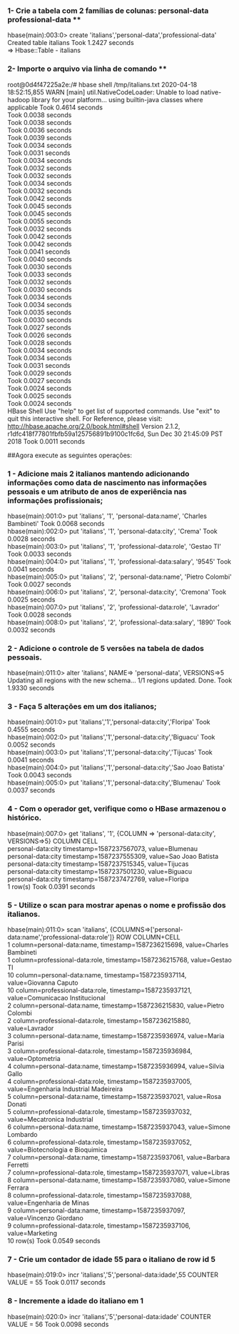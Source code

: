 ### 1- Crie a tabela com 2 famílias de colunas: personal-data professional-data **

hbase(main):003:0> create 'italians','personal-data','professional-data'
Created table italians
Took 1.2427 seconds                                                                                                                                   
=> Hbase::Table - italians

### 2- Importe o arquivo via linha de comando **
root@0d4f47225a2e:/# hbase shell /tmp/italians.txt 
2020-04-18 18:52:15,855 WARN  [main] util.NativeCodeLoader: Unable to load native-hadoop library for your platform... using builtin-java classes where applicable
Took 0.4614 seconds                                                                                                                                   
Took 0.0038 seconds                                                                                                                                   
Took 0.0038 seconds                                                                                                                                   
Took 0.0036 seconds                                                                                                                                   
Took 0.0039 seconds                                                                                                                                   
Took 0.0034 seconds                                                                                                                                   
Took 0.0031 seconds                                                                                                                                   
Took 0.0034 seconds                                                                                                                                   
Took 0.0032 seconds                                                                                                                                   
Took 0.0032 seconds                                                                                                                                   
Took 0.0034 seconds                                                                                                                                   
Took 0.0032 seconds                                                                                                                                   
Took 0.0042 seconds                                                                                                                                   
Took 0.0045 seconds                                                                                                                                   
Took 0.0045 seconds                                                                                                                                   
Took 0.0055 seconds                                                                                                                                   
Took 0.0032 seconds                                                                                                                                   
Took 0.0042 seconds                                                                                                                                   
Took 0.0042 seconds                                                                                                                                   
Took 0.0041 seconds                                                                                                                                   
Took 0.0040 seconds                                                                                                                                   
Took 0.0030 seconds                                                                                                                                   
Took 0.0033 seconds                                                                                                                                   
Took 0.0032 seconds                                                                                                                                   
Took 0.0030 seconds                                                                                                                                   
Took 0.0034 seconds                                                                                                                                   
Took 0.0034 seconds                                                                                                                                   
Took 0.0035 seconds                                                                                                                                   
Took 0.0030 seconds                                                                                                                                   
Took 0.0027 seconds                                                                                                                                   
Took 0.0026 seconds                                                                                                                                   
Took 0.0028 seconds                                                                                                                                   
Took 0.0034 seconds                                                                                                                                   
Took 0.0034 seconds                                                                                                                                   
Took 0.0031 seconds                                                                                                                                   
Took 0.0029 seconds                                                                                                                                   
Took 0.0027 seconds                                                                                                                                   
Took 0.0024 seconds                                                                                                                                   
Took 0.0025 seconds                                                                                                                                   
Took 0.0024 seconds                                                                                                                                   
HBase Shell
Use "help" to get list of supported commands.
Use "exit" to quit this interactive shell.
For Reference, please visit: http://hbase.apache.org/2.0/book.html#shell
Version 2.1.2, r1dfc418f77801fbfb59a125756891b9100c1fc6d, Sun Dec 30 21:45:09 PST 2018
Took 0.0011 seconds  

##Agora execute as seguintes operações:

### 1 - Adicione mais 2 italianos mantendo adicionando informações como data de  nascimento  nas  informações  pessoais  e  um  atributo  de  anos  de experiência nas informações profissionais;
hbase(main):001:0> put 'italians', '1', 'personal-data:name',  'Charles Bambineti'
Took 0.0068 seconds                                                                                                                                   
hbase(main):002:0> put 'italians', '1', 'personal-data:city',  'Crema'
Took 0.0028 seconds                                                                                                                                   
hbase(main):003:0> put 'italians', '1', 'professional-data:role',  'Gestao TI'
Took 0.0033 seconds                                                                                                                                   
hbase(main):004:0> put 'italians', '1', 'professional-data:salary',  '9545'
Took 0.0041 seconds                                                                                                                                   
hbase(main):005:0> put 'italians', '2', 'personal-data:name',  'Pietro Colombi'
Took 0.0027 seconds                                                                                                                                   
hbase(main):006:0> put 'italians', '2', 'personal-data:city',  'Cremona'
Took 0.0025 seconds                                                                                                                                   
hbase(main):007:0> put 'italians', '2', 'professional-data:role',  'Lavrador'
Took 0.0028 seconds                                                                                                                                   
hbase(main):008:0> put 'italians', '2', 'professional-data:salary',  '1890'
Took 0.0032 seconds                                                         

### 2 - Adicione o controle de 5 versões na tabela de dados pessoais.
hbase(main):011:0> alter 'italians', NAME=> 'personal-data', VERSIONS=>5
Updating all regions with the new schema...
1/1 regions updated.
Done.
Took 1.9330 seconds    

### 3 - Faça 5 alterações em um dos italianos;
hbase(main):001:0> put 'italians','1','personal-data:city','Floripa'
Took 0.4555 seconds                                                                                                                                   
hbase(main):002:0> put 'italians','1','personal-data:city','Biguacu'
Took 0.0052 seconds                                                                                                                                   
hbase(main):003:0> put 'italians','1','personal-data:city','Tijucas'
Took 0.0041 seconds                                                                                                                                   
hbase(main):004:0> put 'italians','1','personal-data:city','Sao Joao Batista'
Took 0.0043 seconds                                                                                                                                   
hbase(main):005:0> put 'italians','1','personal-data:city','Blumenau'
Took 0.0037 seconds        

### 4 - Com o operador get, verifique como o HBase armazenou o histórico.
hbase(main):007:0> get 'italians', '1', {COLUMN => 'personal-data:city', VERSIONS=>5}
COLUMN                                 CELL                                                                                                           
 personal-data:city                    timestamp=1587237567073, value=Blumenau                                                                        
 personal-data:city                    timestamp=1587237555309, value=Sao Joao Batista                                                                
 personal-data:city                    timestamp=1587237515345, value=Tijucas                                                                         
 personal-data:city                    timestamp=1587237501230, value=Biguacu                                                                         
 personal-data:city                    timestamp=1587237472769, value=Floripa                                                                         
1 row(s)
Took 0.0391 seconds                                           

### 5 - Utilize o scan para mostrar apenas o nome e profissão dos italianos.
hbase(main):011:0> scan 'italians', {COLUMNS=>['personal-data:name','professional-data:role']}
ROW                                    COLUMN+CELL                                                                                                    
 1                                     column=personal-data:name, timestamp=1587236215698, value=Charles Bambineti                                    
 1                                     column=professional-data:role, timestamp=1587236215768, value=Gestao TI                                        
 10                                    column=personal-data:name, timestamp=1587235937114, value=Giovanna Caputo                                      
 10                                    column=professional-data:role, timestamp=1587235937121, value=Comunicacao Institucional                        
 2                                     column=personal-data:name, timestamp=1587236215830, value=Pietro Colombi                                       
 2                                     column=professional-data:role, timestamp=1587236215880, value=Lavrador                                         
 3                                     column=personal-data:name, timestamp=1587235936974, value=Maria Parisi                                         
 3                                     column=professional-data:role, timestamp=1587235936984, value=Optometria                                       
 4                                     column=personal-data:name, timestamp=1587235936994, value=Silvia Gallo                                         
 4                                     column=professional-data:role, timestamp=1587235937005, value=Engenharia Industrial Madeireira                 
 5                                     column=personal-data:name, timestamp=1587235937021, value=Rosa Donati                                          
 5                                     column=professional-data:role, timestamp=1587235937032, value=Mecatronica Industrial                           
 6                                     column=personal-data:name, timestamp=1587235937043, value=Simone Lombardo                                      
 6                                     column=professional-data:role, timestamp=1587235937052, value=Biotecnologia e Bioquimica                       
 7                                     column=personal-data:name, timestamp=1587235937061, value=Barbara Ferretti                                     
 7                                     column=professional-data:role, timestamp=1587235937071, value=Libras                                           
 8                                     column=personal-data:name, timestamp=1587235937080, value=Simone Ferrara                                       
 8                                     column=professional-data:role, timestamp=1587235937088, value=Engenharia de Minas                              
 9                                     column=personal-data:name, timestamp=1587235937097, value=Vincenzo Giordano                                    
 9                                     column=professional-data:role, timestamp=1587235937106, value=Marketing                                        
10 row(s)
Took 0.0549 seconds    


### 7 - Crie um contador de idade 55 para o italiano de row id 5
hbase(main):019:0> incr 'italians','5','personal-data:idade',55
COUNTER VALUE = 55
Took 0.0117 seconds     
   

### 8 - Incremente a idade do italiano em 1
hbase(main):020:0> incr 'italians','5','personal-data:idade'
COUNTER VALUE = 56
Took 0.0098 seconds


